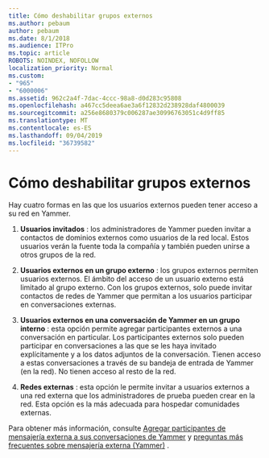 ```yaml
---
title: Cómo deshabilitar grupos externos
ms.author: pebaum
author: pebaum
ms.date: 8/1/2018
ms.audience: ITPro
ms.topic: article
ROBOTS: NOINDEX, NOFOLLOW
localization_priority: Normal
ms.custom:
- "965"
- "6000006"
ms.assetid: 962c2a4f-7dac-4ccc-98a8-d0d283c95808
ms.openlocfilehash: a467cc5deea6ae3a6f12832d238928daf4800039
ms.sourcegitcommit: a256e8680379c006287ae30996763051c4d9ff85
ms.translationtype: MT
ms.contentlocale: es-ES
ms.lasthandoff: 09/04/2019
ms.locfileid: "36739582"
---
```

# <a name="how-to-disable-external-groups"></a>Cómo deshabilitar grupos externos

Hay cuatro formas en las que los usuarios externos pueden tener acceso a su red en Yammer.
  
1. **Usuarios invitados** : los administradores de Yammer pueden invitar a contactos de dominios externos como usuarios de la red local. Estos usuarios verán la fuente toda la compañía y también pueden unirse a otros grupos de la red.

2. **Usuarios externos en un grupo externo** : los grupos externos permiten usuarios externos. El ámbito del acceso de un usuario externo está limitado al grupo externo. Con los grupos externos, solo puede invitar contactos de redes de Yammer que permitan a los usuarios participar en conversaciones externas.

3. **Usuarios externos en una conversación de Yammer en un grupo interno** : esta opción permite agregar participantes externos a una conversación en particular. Los participantes externos solo pueden participar en conversaciones a las que se les haya invitado explícitamente y a los datos adjuntos de la conversación. Tienen acceso a estas conversaciones a través de su bandeja de entrada de Yammer (en la red). No tienen acceso al resto de la red.

4. **Redes externas** : esta opción le permite invitar a usuarios externos a una red externa que los administradores de prueba pueden crear en la red. Esta opción es la más adecuada para hospedar comunidades externas.

Para obtener más información, consulte [Agregar participantes de mensajería externa a sus conversaciones de Yammer](https://docs.microsoft.com/yammer/work-with-external-users/add-external-participants) y [preguntas más frecuentes sobre mensajería externa (Yammer)](https://docs.microsoft.com/yammer/work-with-external-users/external-messaging-faq) .
  